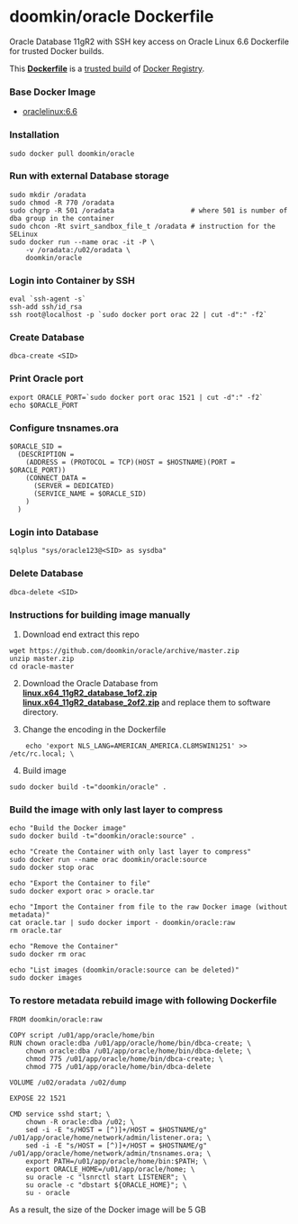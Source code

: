 # doomkin/oracle Dockerfile

Oracle Database 11gR2 with SSH key access on Oracle Linux 6.6 Dockerfile for trusted Docker builds.

This [**Dockerfile**](https://github.com/doomkin/oracle/blob/master/Dockerfile) is a [trusted build](https://registry.hub.docker.com/u/doomkin/oracle/) of [Docker Registry](https://registry.hub.docker.com/).

### Base Docker Image

* [oraclelinux:6.6](https://github.com/_/oraclelinux)

### Installation
```
sudo docker pull doomkin/oracle
```

### Run with external Database storage
```
sudo mkdir /oradata
sudo chmod -R 770 /oradata
sudo chgrp -R 501 /oradata                   # where 501 is number of dba group in the container
sudo chcon -Rt svirt_sandbox_file_t /oradata # instruction for the SELinux
sudo docker run --name orac -it -P \
    -v /oradata:/u02/oradata \
    doomkin/oracle
```

### Login into Container by SSH
```
eval `ssh-agent -s`
ssh-add ssh/id_rsa
ssh root@localhost -p `sudo docker port orac 22 | cut -d":" -f2`
```

### Create Database
```
dbca-create <SID>
```
### Print Oracle port
```
export ORACLE_PORT=`sudo docker port orac 1521 | cut -d":" -f2`
echo $ORACLE_PORT
```

### Configure tnsnames.ora
```
$ORACLE_SID =
  (DESCRIPTION =
    (ADDRESS = (PROTOCOL = TCP)(HOST = $HOSTNAME)(PORT = $ORACLE_PORT))
    (CONNECT_DATA =
      (SERVER = DEDICATED)
      (SERVICE_NAME = $ORACLE_SID)
    )
  )
```

### Login into Database
```
sqlplus "sys/oracle123@<SID> as sysdba"
```

### Delete Database
```
dbca-delete <SID>
```
### Instructions for building image manually
1. Download end extract this repo
```
wget https://github.com/doomkin/oracle/archive/master.zip
unzip master.zip
cd oracle-master
```

2. Download the Oracle Database from 
[**linux.x64_11gR2_database_1of2.zip**](http://download.oracle.com/otn/linux/oracle11g/R2/linux.x64_11gR2_database_1of2.zip)
[**linux.x64_11gR2_database_2of2.zip**](http://download.oracle.com/otn/linux/oracle11g/R2/linux.x64_11gR2_database_2of2.zip)
and replace them to software directory.

3. Change the encoding in the Dockerfile
```
    echo 'export NLS_LANG=AMERICAN_AMERICA.CL8MSWIN1251' >> /etc/rc.local; \
```

4. Build image
```
sudo docker build -t="doomkin/oracle" . 
```

### Build the image with only last layer to compress
```
echo "Build the Docker image"
sudo docker build -t="doomkin/oracle:source" .

echo "Create the Container with only last layer to compress"
sudo docker run --name orac doomkin/oracle:source
sudo docker stop orac

echo "Export the Container to file"
sudo docker export orac > oracle.tar

echo "Import the Container from file to the raw Docker image (without metadata)"
cat oracle.tar | sudo docker import - doomkin/oracle:raw
rm oracle.tar

echo "Remove the Container"
sudo docker rm orac

echo "List images (doomkin/oracle:source can be deleted)"
sudo docker images
```

### To restore metadata rebuild image with following Dockerfile
```
FROM doomkin/oracle:raw
	
COPY script /u01/app/oracle/home/bin
RUN chown oracle:dba /u01/app/oracle/home/bin/dbca-create; \
    chown oracle:dba /u01/app/oracle/home/bin/dbca-delete; \
    chmod 775 /u01/app/oracle/home/bin/dbca-create; \
    chmod 775 /u01/app/oracle/home/bin/dbca-delete

VOLUME /u02/oradata /u02/dump

EXPOSE 22 1521

CMD service sshd start; \
    chown -R oracle:dba /u02; \
    sed -i -E "s/HOST = [^)]+/HOST = $HOSTNAME/g" /u01/app/oracle/home/network/admin/listener.ora; \
    sed -i -E "s/HOST = [^)]+/HOST = $HOSTNAME/g" /u01/app/oracle/home/network/admin/tnsnames.ora; \
    export PATH=/u01/app/oracle/home/bin:$PATH; \
    export ORACLE_HOME=/u01/app/oracle/home; \
    su oracle -c "lsnrctl start LISTENER"; \
    su oracle -c "dbstart ${ORACLE_HOME}"; \
    su - oracle
```
As a result, the size of the Docker image will be 5 GB
